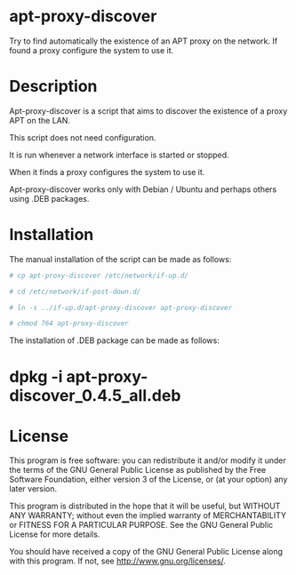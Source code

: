 # apt-proxy-discover

Try to find automatically the existence of an APT proxy on the network.
If found a proxy configure the system to use it.

# Description

Apt-proxy-discover is a script that aims to discover the existence of a proxy APT on the LAN.

This script does not need configuration.

It is run whenever a network interface is started or stopped.

When it finds a proxy configures the system to use it.

Apt-proxy-discover works only with Debian / Ubuntu and perhaps others using .DEB packages.

# Installation

The manual installation of the script can be made as follows:

 ```bash
 # cp apt-proxy-discover /etc/network/if-up.d/

 # cd /etc/network/if-post-down.d/

 # ln -s ../if-up.d/apt-proxy-discover apt-proxy-discover

 # chmod 764 apt-proxy-discover
 ```

The installation of .DEB package can be made as follows:

 # dpkg -i apt-proxy-discover_0.4.5_all.deb


# License

This program is free software: you can redistribute it and/or modify
it under the terms of the GNU General Public License as published by
the Free Software Foundation, either version 3 of the License, or
(at your option) any later version.

This program is distributed in the hope that it will be useful,
but WITHOUT ANY WARRANTY; without even the implied warranty of
MERCHANTABILITY or FITNESS FOR A PARTICULAR PURPOSE.  See the
GNU General Public License for more details.

You should have received a copy of the GNU General Public License
along with this program.  If not, see <http://www.gnu.org/licenses/>.

